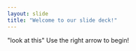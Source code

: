 ```yaml
---
layout: slide
title: "Welcome to our slide deck!"
---
```

"look at this"
Use the right arrow to begin!
